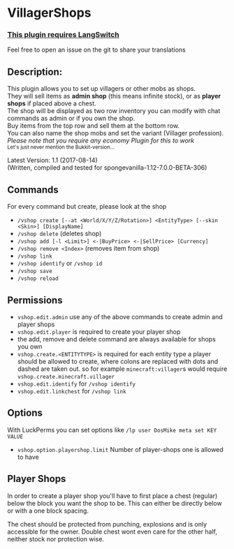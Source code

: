 VillagerShops
=====

### [This plugin requires LangSwitch](https://github.com/DosMike/LangSwitch)

Feel free to open an issue on the git to share your translations

Description:
-----

This plugin allows you to set up villagers or other mobs as shops.<br>
They will sell items as **admin shop** (this means infinite stock), or as **player shops** if placed above a chest.<br>
The shop will be displayed as two row inventory you can modify with chat commands as admin or if you own the shop.<br>
Buy items from the top row and sell them at the bottom row.<br>
You can also name the shop mobs and set the variant (Villager profession).<br>
*Please note that you require any economy Plugin for this to work*<br>
<sub>Let's just never mention the Bukkit-version...</sub>

Latest Version: 1.1 (2017-08-14)<br>
(Written, compiled and tested for spongevanilla-1.12-7.0.0-BETA-306)

Commands
-----

For every command but create, please look at the shop

- `/vshop create [--at <World/X/Y/Z/Rotation>] <EntityType> [--skin <Skin>] [DisplayName]`
- `/vshop delete` (deletes shop)
- `/vshop add [-l <Limit>] <-|BuyPrice> <-|SellPrice> [Currency]`
- `/vshop remove <Index>` (removes item from shop)
- `/vshop link`
- `/vshop identify` or `/vshop id`
- `/vshop save`
- `/vshop reload`

Permissions
-----
- `vshop.edit.admin` use any of the above commands to create admin and player shops
- `vshop.edit.player` is required to create your player shop
- the add, remove and delete command are always available for shops you own
- `vshop.create.<ENTITYTYPE>` is required for each entity type a player should be allowed to create, where colons are replaced with dots and dashed are taken out. so for example `minecraft:villager`s would require `vshop.create.minecraft.villager`
- `vshop.edit.identify` for `/vshop identify`
- `vshop.edit.linkchest` for `/vshop link`

Options
-----
With LuckPerms you can set options like `/lp user DosMike meta set KEY VALUE`

- `vshop.option.playershop.limit` Number of player-shops one is allowed to have

Player Shops
-----
In order to create a player shop you'll have to first place a chest (regular) below the block you want the shop to be. This can either be directly below or with a one block spacing.

The chest should be protected from punching, explosions and is only accessible for the owner. Double chest wont even care for the other half, neither stock nor protection wise.